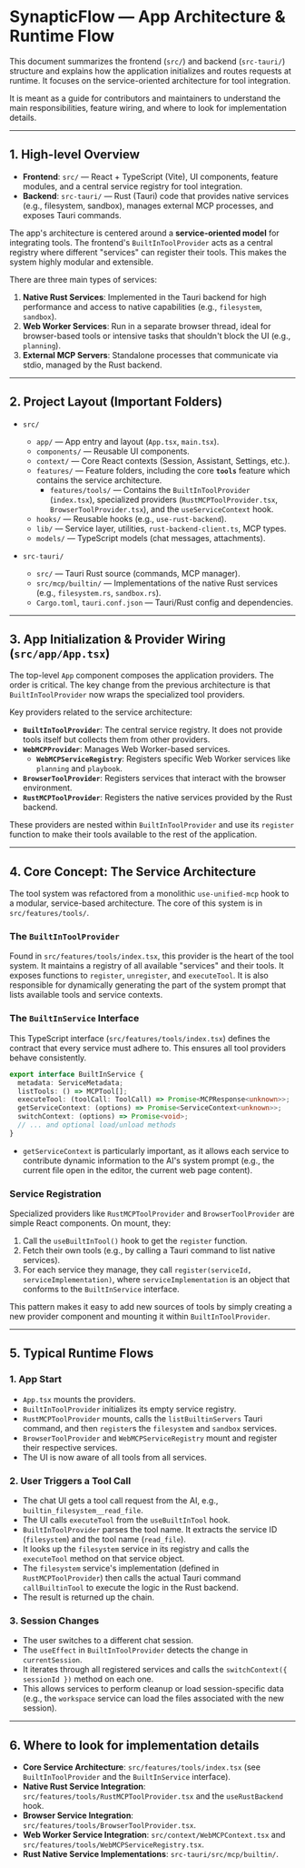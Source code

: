 # SynapticFlow — App Architecture & Runtime Flow

This document summarizes the frontend (`src/`) and backend (`src-tauri/`) structure and explains how the application initializes and routes requests at runtime. It focuses on the service-oriented architecture for tool integration.

It is meant as a guide for contributors and maintainers to understand the main responsibilities, feature wiring, and where to look for implementation details.

---

## 1. High-level Overview

- **Frontend**: `src/` — React + TypeScript (Vite), UI components, feature modules, and a central service registry for tool integration.
- **Backend**: `src-tauri/` — Rust (Tauri) code that provides native services (e.g., filesystem, sandbox), manages external MCP processes, and exposes Tauri commands.

The app's architecture is centered around a **service-oriented model** for integrating tools. The frontend's `BuiltInToolProvider` acts as a central registry where different "services" can register their tools. This makes the system highly modular and extensible.

There are three main types of services:

1. **Native Rust Services**: Implemented in the Tauri backend for high performance and access to native capabilities (e.g., `filesystem`, `sandbox`).
2. **Web Worker Services**: Run in a separate browser thread, ideal for browser-based tools or intensive tasks that shouldn't block the UI (e.g., `planning`).
3. **External MCP Servers**: Standalone processes that communicate via stdio, managed by the Rust backend.

---

## 2. Project Layout (Important Folders)

- `src/`
  - `app/` — App entry and layout (`App.tsx`, `main.tsx`).
  - `components/` — Reusable UI components.
  - `context/` — Core React contexts (Session, Assistant, Settings, etc.).
  - `features/` — Feature folders, including the core **`tools`** feature which contains the service architecture.
    - `features/tools/` — Contains the `BuiltInToolProvider` (`index.tsx`), specialized providers (`RustMCPToolProvider.tsx`, `BrowserToolProvider.tsx`), and the `useServiceContext` hook.
  - `hooks/` — Reusable hooks (e.g., `use-rust-backend`).
  - `lib/` — Service layer, utilities, `rust-backend-client.ts`, MCP types.
  - `models/` — TypeScript models (chat messages, attachments).

- `src-tauri/`
  - `src/` — Tauri Rust source (commands, MCP manager).
  - `src/mcp/builtin/` — Implementations of the native Rust services (e.g., `filesystem.rs`, `sandbox.rs`).
  - `Cargo.toml`, `tauri.conf.json` — Tauri/Rust config and dependencies.

---

## 3. App Initialization & Provider Wiring (`src/app/App.tsx`)

The top-level `App` component composes the application providers. The order is critical. The key change from the previous architecture is that `BuiltInToolProvider` now wraps the specialized tool providers.

Key providers related to the service architecture:

- **`BuiltInToolProvider`**: The central service registry. It does not provide tools itself but collects them from other providers.
- **`WebMCPProvider`**: Manages Web Worker-based services.
  - **`WebMCPServiceRegistry`**: Registers specific Web Worker services like `planning` and `playbook`.
- **`BrowserToolProvider`**: Registers services that interact with the browser environment.
- **`RustMCPToolProvider`**: Registers the native services provided by the Rust backend.

These providers are nested within `BuiltInToolProvider` and use its `register` function to make their tools available to the rest of the application.

---

## 4. Core Concept: The Service Architecture

The tool system was refactored from a monolithic `use-unified-mcp` hook to a modular, service-based architecture. The core of this system is in `src/features/tools/`.

### The `BuiltInToolProvider`

Found in `src/features/tools/index.tsx`, this provider is the heart of the tool system. It maintains a registry of all available "services" and their tools. It exposes functions to `register`, `unregister`, and `executeTool`. It is also responsible for dynamically generating the part of the system prompt that lists available tools and service contexts.

### The `BuiltInService` Interface

This TypeScript interface (`src/features/tools/index.tsx`) defines the contract that every service must adhere to. This ensures all tool providers behave consistently.

```typescript
export interface BuiltInService {
  metadata: ServiceMetadata;
  listTools: () => MCPTool[];
  executeTool: (toolCall: ToolCall) => Promise<MCPResponse<unknown>>;
  getServiceContext: (options) => Promise<ServiceContext<unknown>>;
  switchContext: (options) => Promise<void>;
  // ... and optional load/unload methods
}
```

- `getServiceContext` is particularly important, as it allows each service to contribute dynamic information to the AI's system prompt (e.g., the current file open in the editor, the current web page content).

### Service Registration

Specialized providers like `RustMCPToolProvider` and `BrowserToolProvider` are simple React components. On mount, they:

1. Call the `useBuiltInTool()` hook to get the `register` function.
2. Fetch their own tools (e.g., by calling a Tauri command to list native services).
3. For each service they manage, they call `register(serviceId, serviceImplementation)`, where `serviceImplementation` is an object that conforms to the `BuiltInService` interface.

This pattern makes it easy to add new sources of tools by simply creating a new provider component and mounting it within `BuiltInToolProvider`.

---

## 5. Typical Runtime Flows

### 1. App Start

- `App.tsx` mounts the providers.
- `BuiltInToolProvider` initializes its empty service registry.
- `RustMCPToolProvider` mounts, calls the `listBuiltinServers` Tauri command, and then `register`s the `filesystem` and `sandbox` services.
- `BrowserToolProvider` and `WebMCPServiceRegistry` mount and register their respective services.
- The UI is now aware of all tools from all services.

### 2. User Triggers a Tool Call

- The chat UI gets a tool call request from the AI, e.g., `builtin_filesystem__read_file`.
- The UI calls `executeTool` from the `useBuiltInTool` hook.
- `BuiltInToolProvider` parses the tool name. It extracts the service ID (`filesystem`) and the tool name (`read_file`).
- It looks up the `filesystem` service in its registry and calls the `executeTool` method on that service object.
- The `filesystem` service's implementation (defined in `RustMCPToolProvider`) then calls the actual Tauri command `callBuiltinTool` to execute the logic in the Rust backend.
- The result is returned up the chain.

### 3. Session Changes

- The user switches to a different chat session.
- The `useEffect` in `BuiltInToolProvider` detects the change in `currentSession`.
- It iterates through all registered services and calls the `switchContext({ sessionId })` method on each one.
- This allows services to perform cleanup or load session-specific data (e.g., the `workspace` service can load the files associated with the new session).

---

## 6. Where to look for implementation details

- **Core Service Architecture**: `src/features/tools/index.tsx` (see `BuiltInToolProvider` and the `BuiltInService` interface).
- **Native Rust Service Integration**: `src/features/tools/RustMCPToolProvider.tsx` and the `useRustBackend` hook.
- **Browser Service Integration**: `src/features/tools/BrowserToolProvider.tsx`.
- **Web Worker Service Integration**: `src/context/WebMCPContext.tsx` and `src/features/tools/WebMCPServiceRegistry.tsx`.
- **Rust Native Service Implementations**: `src-tauri/src/mcp/builtin/`.
